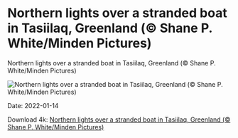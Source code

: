 # Northern lights over a stranded boat in Tasiilaq, Greenland (© Shane P. White/Minden Pictures)

Northern lights over a stranded boat in Tasiilaq, Greenland (© Shane P. White/Minden Pictures)

![Northern lights over a stranded boat in Tasiilaq, Greenland (© Shane P. White/Minden Pictures)](https://bing.com/th?id=OHR.TasiilaqAurora_EN-US1844697925_UHD.jpg&w=1024&h=576)

Date: 2022-01-14

Download 4k: [Northern lights over a stranded boat in Tasiilaq, Greenland (© Shane P. White/Minden Pictures)](https://bing.com/th?id=OHR.TasiilaqAurora_EN-US1844697925_UHD.jpg)


